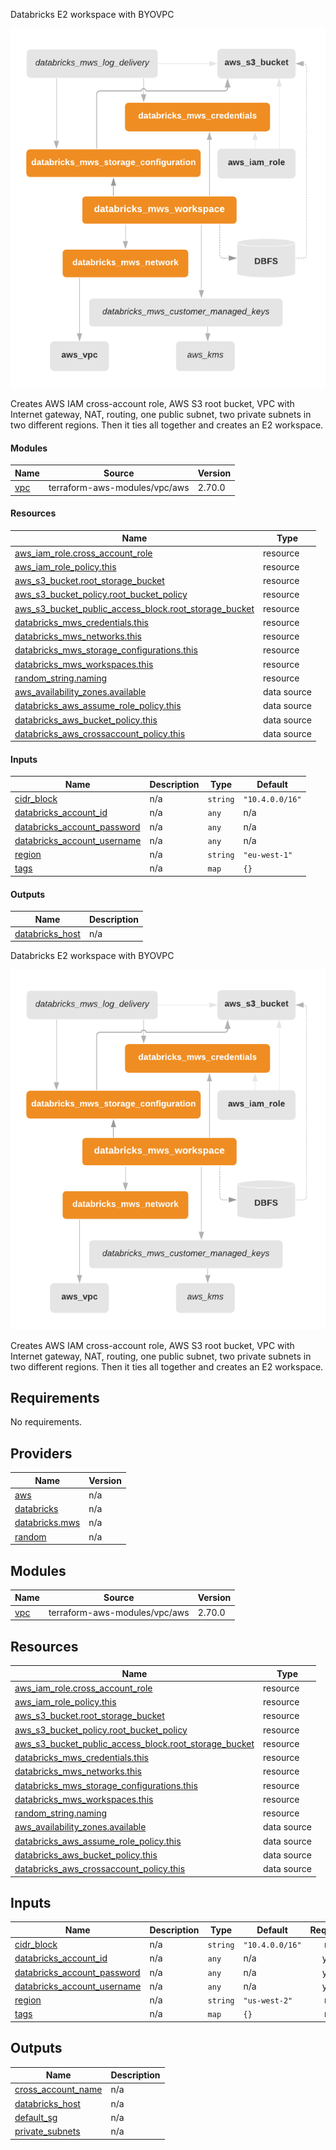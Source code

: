 Databricks E2 workspace with BYOVPC

![preview](./arch.png)

Creates AWS IAM cross-account role, AWS S3 root bucket, VPC with Internet gateway, NAT, routing, one public subnet,
two private subnets in two different regions. Then it ties all together and creates an E2 workspace.

#### Modules

| Name | Source | Version |
|------|--------|---------|
| <a name="module_vpc"></a> [vpc](#module_vpc) | terraform-aws-modules/vpc/aws | 2.70.0 |

#### Resources

| Name | Type |
|------|------|
| [aws_iam_role.cross_account_role](https://registry.terraform.io/providers/hashicorp/aws/latest/docs/resources/iam_role) | resource |
| [aws_iam_role_policy.this](https://registry.terraform.io/providers/hashicorp/aws/latest/docs/resources/iam_role_policy) | resource |
| [aws_s3_bucket.root_storage_bucket](https://registry.terraform.io/providers/hashicorp/aws/latest/docs/resources/s3_bucket) | resource |
| [aws_s3_bucket_policy.root_bucket_policy](https://registry.terraform.io/providers/hashicorp/aws/latest/docs/resources/s3_bucket_policy) | resource |
| [aws_s3_bucket_public_access_block.root_storage_bucket](https://registry.terraform.io/providers/hashicorp/aws/latest/docs/resources/s3_bucket_public_access_block) | resource |
| [databricks_mws_credentials.this](https://registry.terraform.io/providers/databrickslabs/databricks/latest/docs/resources/mws_credentials) | resource |
| [databricks_mws_networks.this](https://registry.terraform.io/providers/databrickslabs/databricks/latest/docs/resources/mws_networks) | resource |
| [databricks_mws_storage_configurations.this](https://registry.terraform.io/providers/databrickslabs/databricks/latest/docs/resources/mws_storage_configurations) | resource |
| [databricks_mws_workspaces.this](https://registry.terraform.io/providers/databrickslabs/databricks/latest/docs/resources/mws_workspaces) | resource |
| [random_string.naming](https://registry.terraform.io/providers/hashicorp/random/latest/docs/resources/string) | resource |
| [aws_availability_zones.available](https://registry.terraform.io/providers/hashicorp/aws/latest/docs/data-sources/availability_zones) | data source |
| [databricks_aws_assume_role_policy.this](https://registry.terraform.io/providers/databrickslabs/databricks/latest/docs/data-sources/aws_assume_role_policy) | data source |
| [databricks_aws_bucket_policy.this](https://registry.terraform.io/providers/databrickslabs/databricks/latest/docs/data-sources/aws_bucket_policy) | data source |
| [databricks_aws_crossaccount_policy.this](https://registry.terraform.io/providers/databrickslabs/databricks/latest/docs/data-sources/aws_crossaccount_policy) | data source |

#### Inputs

| Name | Description | Type | Default |
|------|-------------|------|---------|
| <a name="input_cidr_block"></a> [cidr_block](#input_cidr_block) | n/a | `string` | `"10.4.0.0/16"` |
| <a name="input_databricks_account_id"></a> [databricks_account_id](#input_databricks_account_id) | n/a | `any` | n/a |
| <a name="input_databricks_account_password"></a> [databricks_account_password](#input_databricks_account_password) | n/a | `any` | n/a |
| <a name="input_databricks_account_username"></a> [databricks_account_username](#input_databricks_account_username) | n/a | `any` | n/a |
| <a name="input_region"></a> [region](#input_region) | n/a | `string` | `"eu-west-1"` |
| <a name="input_tags"></a> [tags](#input_tags) | n/a | `map` | `{}` |

#### Outputs

| Name | Description |
|------|-------------|
| <a name="output_databricks_host"></a> [databricks_host](#output_databricks_host) | n/a |

<!-- BEGIN_TF_DOCS -->
Databricks E2 workspace with BYOVPC

![preview](./arch.png)

Creates AWS IAM cross-account role, AWS S3 root bucket, VPC with Internet gateway, NAT, routing, one public subnet,
two private subnets in two different regions. Then it ties all together and creates an E2 workspace.

## Requirements

No requirements.

## Providers

| Name | Version |
|------|---------|
| <a name="provider_aws"></a> [aws](#provider\_aws) | n/a |
| <a name="provider_databricks"></a> [databricks](#provider\_databricks) | n/a |
| <a name="provider_databricks.mws"></a> [databricks.mws](#provider\_databricks.mws) | n/a |
| <a name="provider_random"></a> [random](#provider\_random) | n/a |

## Modules

| Name | Source | Version |
|------|--------|---------|
| <a name="module_vpc"></a> [vpc](#module\_vpc) | terraform-aws-modules/vpc/aws | 2.70.0 |

## Resources

| Name | Type |
|------|------|
| [aws_iam_role.cross_account_role](https://registry.terraform.io/providers/hashicorp/aws/latest/docs/resources/iam_role) | resource |
| [aws_iam_role_policy.this](https://registry.terraform.io/providers/hashicorp/aws/latest/docs/resources/iam_role_policy) | resource |
| [aws_s3_bucket.root_storage_bucket](https://registry.terraform.io/providers/hashicorp/aws/latest/docs/resources/s3_bucket) | resource |
| [aws_s3_bucket_policy.root_bucket_policy](https://registry.terraform.io/providers/hashicorp/aws/latest/docs/resources/s3_bucket_policy) | resource |
| [aws_s3_bucket_public_access_block.root_storage_bucket](https://registry.terraform.io/providers/hashicorp/aws/latest/docs/resources/s3_bucket_public_access_block) | resource |
| [databricks_mws_credentials.this](https://registry.terraform.io/providers/databricks/databricks/latest/docs/resources/mws_credentials) | resource |
| [databricks_mws_networks.this](https://registry.terraform.io/providers/databricks/databricks/latest/docs/resources/mws_networks) | resource |
| [databricks_mws_storage_configurations.this](https://registry.terraform.io/providers/databricks/databricks/latest/docs/resources/mws_storage_configurations) | resource |
| [databricks_mws_workspaces.this](https://registry.terraform.io/providers/databricks/databricks/latest/docs/resources/mws_workspaces) | resource |
| [random_string.naming](https://registry.terraform.io/providers/hashicorp/random/latest/docs/resources/string) | resource |
| [aws_availability_zones.available](https://registry.terraform.io/providers/hashicorp/aws/latest/docs/data-sources/availability_zones) | data source |
| [databricks_aws_assume_role_policy.this](https://registry.terraform.io/providers/databricks/databricks/latest/docs/data-sources/aws_assume_role_policy) | data source |
| [databricks_aws_bucket_policy.this](https://registry.terraform.io/providers/databricks/databricks/latest/docs/data-sources/aws_bucket_policy) | data source |
| [databricks_aws_crossaccount_policy.this](https://registry.terraform.io/providers/databricks/databricks/latest/docs/data-sources/aws_crossaccount_policy) | data source |

## Inputs

| Name | Description | Type | Default | Required |
|------|-------------|------|---------|:--------:|
| <a name="input_cidr_block"></a> [cidr\_block](#input\_cidr\_block) | n/a | `string` | `"10.4.0.0/16"` | no |
| <a name="input_databricks_account_id"></a> [databricks\_account\_id](#input\_databricks\_account\_id) | n/a | `any` | n/a | yes |
| <a name="input_databricks_account_password"></a> [databricks\_account\_password](#input\_databricks\_account\_password) | n/a | `any` | n/a | yes |
| <a name="input_databricks_account_username"></a> [databricks\_account\_username](#input\_databricks\_account\_username) | n/a | `any` | n/a | yes |
| <a name="input_region"></a> [region](#input\_region) | n/a | `string` | `"us-west-2"` | no |
| <a name="input_tags"></a> [tags](#input\_tags) | n/a | `map` | `{}` | no |

## Outputs

| Name | Description |
|------|-------------|
| <a name="output_cross_account_name"></a> [cross\_account\_name](#output\_cross\_account\_name) | n/a |
| <a name="output_databricks_host"></a> [databricks\_host](#output\_databricks\_host) | n/a |
| <a name="output_default_sg"></a> [default\_sg](#output\_default\_sg) | n/a |
| <a name="output_private_subnets"></a> [private\_subnets](#output\_private\_subnets) | n/a |
<!-- END_TF_DOCS -->